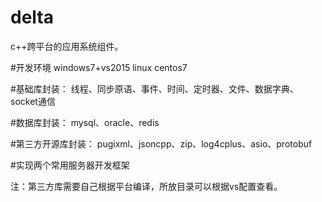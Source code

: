 # delta
c++跨平台的应用系统组件。

#开发环境
windows7+vs2015
linux centos7

#基础库封装：
线程、同步原语、事件、时间、定时器、文件、数据字典、socket通信

#数据库封装：
mysql、oracle、redis

#第三方开源库封装：
pugixml、jsoncpp、zip、log4cplus、asio、protobuf

#实现两个常用服务器开发框架

注：第三方库需要自己根据平台编译，所放目录可以根据vs配置查看。
